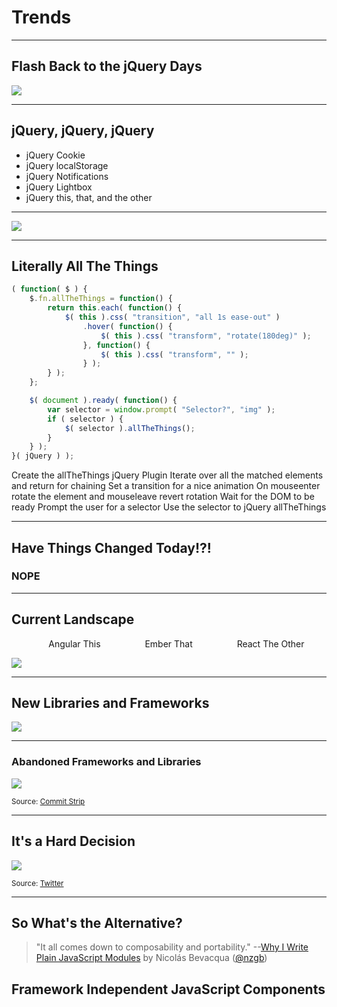 # Trends

------

## Flash Back to the jQuery Days

<!-- .slide: data-title="Trends" data-state="somestate" -->

![](./img/happy-jquery-days.gif)
<!-- .element: style="height: 500px;" -->

------

## jQuery, jQuery, jQuery

<!-- .slide: data-title="Trends" data-state="somestate" -->

* jQuery Cookie<!-- .element: class="fragment" -->
* jQuery localStorage<!-- .element: class="fragment" -->
* jQuery Notifications<!-- .element: class="fragment" -->
* jQuery Lightbox<!-- .element: class="fragment" -->
* jQuery this, that, and the other<!-- .element: class="fragment" -->

------

<!-- .slide: data-title="Trends" data-state="somestate" data-menu-title="jQuery All The Things" -->

![](./img/jquery-all-the-things.gif)
<!-- .element: style="height: 500px;" -->

------

## Literally All The Things

<!-- .slide: data-title="Trends" data-state="somestate" -->

```js
( function( $ ) {
	$.fn.allTheThings = function() {
		return this.each( function() {
			$( this ).css( "transition", "all 1s ease-out" )
				.hover( function() {
					$( this ).css( "transform", "rotate(180deg)" );
				}, function() {
					$( this ).css( "transform", "" );
				} );
		} );
	};

	$( document ).ready( function() {
		var selector = window.prompt( "Selector?", "img" );
		if ( selector ) {
			$( selector ).allTheThings();
		}
	} );
}( jQuery ) );
```
<!-- .element: class="stretch" -->

<span class="fragment current-only focus-text focus-text--scroll" data-code-focus="2">Create the allTheThings jQuery Plugin</span>
<span class="fragment current-only focus-text focus-text--scroll" data-code-focus="3">Iterate over all the matched elements and return for chaining</span>
<span class="fragment current-only focus-text focus-text--scroll" data-code-focus="4">Set a transition for a nice animation</span>
<span class="fragment current-only focus-text focus-text--scroll" data-code-focus="5-9">On mouseenter rotate the element and mouseleave revert rotation</span>
<span class="fragment current-only focus-text focus-text--scroll" data-code-focus="13">Wait for the DOM to be ready</span>
<span class="fragment current-only focus-text focus-text--scroll" data-code-focus="14">Prompt the user for a selector</span>
<span class="fragment current-only focus-text focus-text--scroll" data-code-focus="15-17">Use the selector to jQuery allTheThings</span>

------


## Have Things Changed Today!?!

<!-- .slide: data-title="Trends" data-state="somestate" -->

### NOPE
<!-- .element: class="fragment" -->

------

## Current Landscape

<!-- .slide: data-title="Trends" data-state="somestate" -->

<!-- TODO: Landscape picture? -->

<ul style="display: flex; list-style: none; justify-content: space-around;">
	<li class="fragment highlight-current-blazing">Angular This</li>
	<li class="fragment highlight-current-blazing">Ember That</li>
	<li class="fragment highlight-current-blazing">React The Other</li>
</ul>

![](./img/angular-ember-react.jpg)

------

## New Libraries and Frameworks

<!-- .slide: data-title="Trends" data-state="somestate" -->

![](./img/days-since-last-framework.jpg)
<!-- .element: style="height: 450px;" -->

------

### Abandoned Frameworks and Libraries

<!-- .slide: data-title="Trends" data-state="somestate" -->

![](./img/javascript-train-schedule.png)
<!-- .element: style="height: 450px;" -->

<small>Source: [Commit Strip](http://www.commitstrip.com/en/2015/09/16/how-to-choose-the-right-javascript-framework/)</small>

------

## It's a Hard Decision

<!-- .slide: data-title="Trends" data-state="somestate" -->

![](./img/iamdeveloper-javascript-milk.png)
<!-- .element: style="height: 450px;" -->

<small>Source: [Twitter](https://twitter.com/iamdevloper/status/540481335362875392?lang=en)</small>

------

## So What's the Alternative?

<!-- .slide: data-title="Trends" data-state="somestate" -->

> "It all comes down to composability and portability." --[Why I Write Plain JavaScript Modules](https://ponyfoo.com/articles/why-i-write-plain-javascript-modules) by Nicolás Bevacqua ([@nzgb](http://twitter.com/nzgb))

## Framework Independent JavaScript Components
<!-- .element: class="fragment fade-in" style="background: white; border: 1px solid black; color: black; border-radius: 1rem; padding: 1rem 0;" -->
